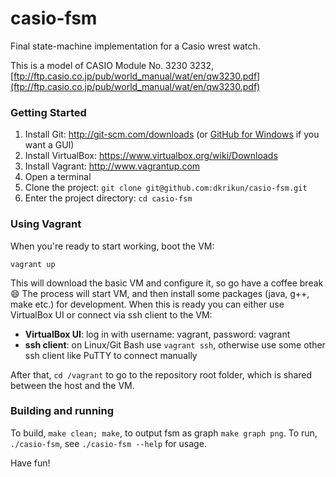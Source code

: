 # casio-fsm

Final state-machine implementation for a Casio wrest watch.

This is a model of CASIO Module No. 3230 3232, [ftp://ftp.casio.co.jp/pub/world_manual/wat/en/qw3230.pdf](ftp://ftp.casio.co.jp/pub/world_manual/wat/en/qw3230.pdf)


### Getting Started
1. Install Git: http://git-scm.com/downloads (or [GitHub for Windows](http://windows.github.com/) if you want a GUI)
2. Install VirtualBox: https://www.virtualbox.org/wiki/Downloads
3. Install Vagrant: http://www.vagrantup.com
4. Open a terminal
5. Clone the project: `git clone git@github.com:dkrikun/casio-fsm.git`
6. Enter the project directory: `cd casio-fsm`

### Using Vagrant
When you're ready to start working, boot the VM:
```
vagrant up
```

This will download the basic VM and configure it, so go have a coffee break :smile:
The process will start VM, and then install some packages (java, g++, make etc.) for development.
When this is ready you can either use VirtualBox UI or connect via ssh client to the VM:
 * **VirtualBox UI**: log in with username: vagrant, password: vagrant
 * **ssh client**: on Linux/Git Bash use `vagrant ssh`, otherwise use some other ssh client like PuTTY to connect manually

After that, `cd /vagrant` to go to the repository root folder, which is shared between the host and the VM.

### Building and running
To build, `make clean; make`, to output fsm as graph `make graph png`.
To run, `./casio-fsm`, see `./casio-fsm --help` for usage.


Have fun!



